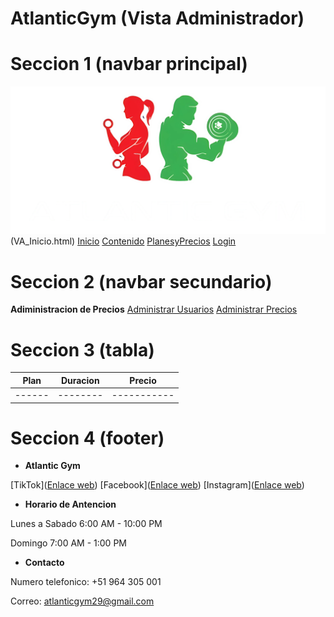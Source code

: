 # AtlanticGym (Vista Administrador)

# Seccion 1 (navbar principal)
![Imagen logo](/imgWeb/logo.png)(VA_Inicio.html)
[Inicio](/)
[Contenido](US_Anuncios.html)
[PlanesyPrecios](#)
[Login](/login)


# Seccion 2 (navbar secundario)
**Adiministracion de Precios**
[Administrar Usuarios](VA_Usuarios.html)
[Administrar Precios](VA_Precios.html)

# Seccion 3 (tabla)
| Plan | Duracion | Precio  |
|------|--------|-----------|
|------|--------|-----------|


# Seccion 4 (footer)
- **Atlantic Gym**

[TikTok]([Enlace web](https://www.tiktok.com/@atlantic.gym8))
[Facebook]([Enlace web](https://www.facebook.com/Antlanticgym))
[Instagram]([Enlace web](https://www.instagram.com/atlanticgm/))

- **Horario de Antencion**

Lunes a Sabado 6:00 AM - 10:00 PM

Domingo 7:00 AM - 1:00 PM

- **Contacto**

Numero telefonico: +51 964 305 001

Correo: atlanticgym29@gmail.com